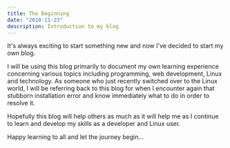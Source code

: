 ```yaml
---
title: The Beginning
date: "2018-11-23"
description: Introduction to my blog
---
```


It's always exciting to start something new and now I've decided to start my own blog.

I will be using this blog primarily to document my own learning experience concerning various topics including programming, web development, Linux and technology. As someone who just recently switched over to the Linux world, I will be referring back to this blog for when I encounter again that stubborn installation error and know immediately what to do in order to resolve it.  

Hopefully this blog will help others as much as it will help me as I continue to learn and develop my skills as a developer and Linux user.

Happy learning to all and let the journey begin...


